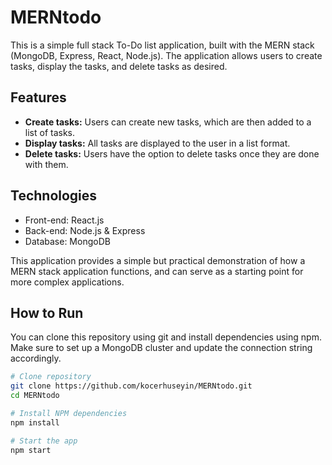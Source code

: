 # MERNtodo
This is a simple full stack To-Do list application, built with the MERN stack (MongoDB, Express, React, Node.js). The application allows users to create tasks, display the tasks, and delete tasks as desired.

## Features

- **Create tasks:** Users can create new tasks, which are then added to a list of tasks.
- **Display tasks:** All tasks are displayed to the user in a list format.
- **Delete tasks:** Users have the option to delete tasks once they are done with them.

## Technologies

- Front-end: React.js
- Back-end: Node.js & Express
- Database: MongoDB

This application provides a simple but practical demonstration of how a MERN stack application functions, and can serve as a starting point for more complex applications.

## How to Run

You can clone this repository using git and install dependencies using npm.
Make sure to set up a MongoDB cluster and update the connection string accordingly.

```bash
# Clone repository
git clone https://github.com/kocerhuseyin/MERNtodo.git
cd MERNtodo

# Install NPM dependencies
npm install

# Start the app
npm start
